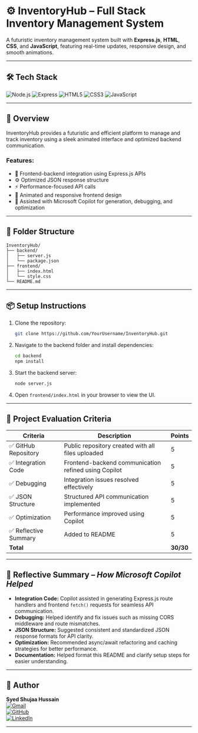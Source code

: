 # ⚙️ InventoryHub – Full Stack Inventory Management System

A futuristic inventory management system built with **Express.js**, **HTML**, **CSS**, and **JavaScript**, featuring real-time updates, responsive design, and smooth animations.

---

## 🛠️ Tech Stack
![Node.js](https://img.shields.io/badge/Node.js-339933?style=for-the-badge&logo=nodedotjs&logoColor=white)
![Express](https://img.shields.io/badge/Express.js-000000?style=for-the-badge&logo=express&logoColor=white)
![HTML5](https://img.shields.io/badge/HTML5-E34F26?style=for-the-badge&logo=html5&logoColor=white)
![CSS3](https://img.shields.io/badge/CSS3-1572B6?style=for-the-badge&logo=css3&logoColor=white)
![JavaScript](https://img.shields.io/badge/JavaScript-F7DF1E?style=for-the-badge&logo=javascript&logoColor=black)

---

## 📖 Overview
InventoryHub provides a futuristic and efficient platform to manage and track inventory using a sleek animated interface and optimized backend communication.

### Features:
- 🔗 Frontend-backend integration using Express.js APIs  
- ⚙️ Optimized JSON response structure  
- ⚡ Performance-focused API calls  
- 🎨 Animated and responsive frontend design  
- 🧠 Assisted with Microsoft Copilot for generation, debugging, and optimization  

---

## 📁 Folder Structure
```
InventoryHub/
├── backend/
│   ├── server.js
│   └── package.json
├── frontend/
│   ├── index.html
│   └── style.css
└── README.md
```

---

## 📦 Setup Instructions

1. Clone the repository:
   ```bash
   git clone https://github.com/YourUsername/InventoryHub.git
   ```
2. Navigate to the backend folder and install dependencies:
   ```bash
   cd backend
   npm install
   ```
3. Start the backend server:
   ```bash
   node server.js
   ```
4. Open `frontend/index.html` in your browser to view the UI.

---

## 🧩 Project Evaluation Criteria

| Criteria | Description | Points |
|----------|--------------|--------|
| ✅ GitHub Repository | Public repository created with all files uploaded | 5 |
| ✅ Integration Code | Frontend-backend communication refined using Copilot | 5 |
| ✅ Debugging | Integration issues resolved effectively | 5 |
| ✅ JSON Structure | Structured API communication implemented | 5 |
| ✅ Optimization | Performance improved using Copilot | 5 |
| ✅ Reflective Summary | Added to README | 5 |
| **Total** |  | **30/30** |

---

## 🧠 Reflective Summary – *How Microsoft Copilot Helped*

- **Integration Code:** Copilot assisted in generating Express.js route handlers and frontend `fetch()` requests for seamless API communication.  
- **Debugging:** Helped identify and fix issues such as missing CORS middleware and route mismatches.  
- **JSON Structure:** Suggested consistent and standardized JSON response formats for API clarity.  
- **Optimization:** Recommended async/await refactoring and caching strategies for better performance.  
- **Documentation:** Helped format this README and clarify setup steps for easier understanding.

---

## 👤 Author

**Syed Shujaa Hussain**  
[![Gmail](https://img.shields.io/badge/Gmail-D14836?style=for-the-badge&logo=gmail&logoColor=white)](mailto:web.shujaa10@gmail.com)  
[![GitHub](https://img.shields.io/badge/GitHub-000?style=for-the-badge&logo=github&logoColor=white)](https://github.com/Shujaa396)  
[![LinkedIn](https://img.shields.io/badge/LinkedIn-0A66C2?style=for-the-badge&logo=linkedin&logoColor=white)](https://www.linkedin.com/in/syed-shujaa-hussain-69113b289)

---
